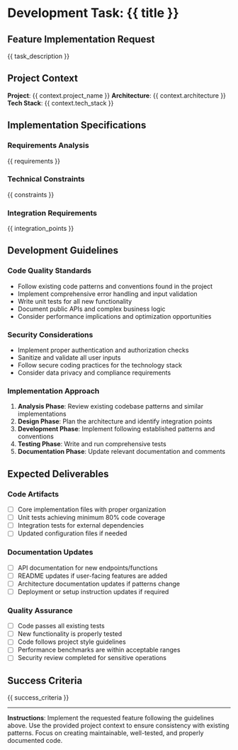 # Development Task: {{ title }}

## Feature Implementation Request
{{ task_description }}

## Project Context
**Project**: {{ context.project_name }}
**Architecture**: {{ context.architecture }}
**Tech Stack**: {{ context.tech_stack }}

## Implementation Specifications

### Requirements Analysis
{{ requirements }}

### Technical Constraints
{{ constraints }}

### Integration Requirements  
{{ integration_points }}

## Development Guidelines

### Code Quality Standards
- Follow existing code patterns and conventions found in the project
- Implement comprehensive error handling and input validation
- Write unit tests for all new functionality
- Document public APIs and complex business logic
- Consider performance implications and optimization opportunities

### Security Considerations
- Implement proper authentication and authorization checks
- Sanitize and validate all user inputs
- Follow secure coding practices for the technology stack
- Consider data privacy and compliance requirements

### Implementation Approach
1. **Analysis Phase**: Review existing codebase patterns and similar implementations
2. **Design Phase**: Plan the architecture and identify integration points  
3. **Development Phase**: Implement following established patterns and conventions
4. **Testing Phase**: Write and run comprehensive tests
5. **Documentation Phase**: Update relevant documentation and comments

## Expected Deliverables

### Code Artifacts
- [ ] Core implementation files with proper organization
- [ ] Unit tests achieving minimum 80% code coverage  
- [ ] Integration tests for external dependencies
- [ ] Updated configuration files if needed

### Documentation Updates
- [ ] API documentation for new endpoints/functions
- [ ] README updates if user-facing features are added
- [ ] Architecture documentation updates if patterns change
- [ ] Deployment or setup instruction updates if required

### Quality Assurance
- [ ] Code passes all existing tests
- [ ] New functionality is properly tested
- [ ] Code follows project style guidelines
- [ ] Performance benchmarks are within acceptable ranges
- [ ] Security review completed for sensitive operations

## Success Criteria
{{ success_criteria }}

---

**Instructions**: Implement the requested feature following the guidelines above. Use the provided project context to ensure consistency with existing patterns. Focus on creating maintainable, well-tested, and properly documented code.